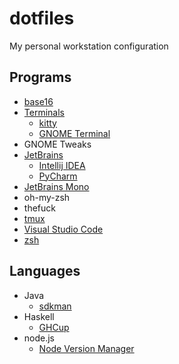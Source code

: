 # dotfiles

My personal workstation configuration

## Programs

* [base16](https://github.com/chriskempson/base16)
* [Terminals](terminal/README.md)
  * [kitty](terminal/kitty/README.md)
  * [GNOME Terminal](terminal/README.md#gnome-terminal)
* GNOME Tweaks
* [JetBrains](jet-brains/README.md)
  * [Intellij IDEA](jet-brains/README.md#intellij)
  * [PyCharm](jet-brains/README.md#pycharm)
* [JetBrains Mono](https://www.jetbrains.com/lp/mono/)
* oh-my-zsh
* thefuck
* [tmux](tmux/README.md)
* [Visual Studio Code](vs-code/README.md)
* [zsh](zsh/README.md)

## Languages

* Java
  * [sdkman](https://sdkman.io/)
* Haskell
  * [GHCup](https://www.haskell.org/ghcup/)
* node.js
  * [Node Version Manager](https://github.com/nvm-sh/nvm)

